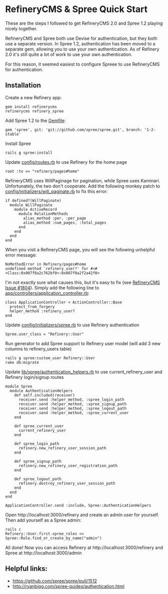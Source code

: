 # RefineryCMS & Spree Quick Start

These are the steps I followed to get RefineryCMS 2.0 and Spree 1.2 playing nicely together.

RefineryCMS and Spree both use Devise for authentication, but they both use a separate version. In Spree 1.2,
authentication has been moved to a separate gem, allowing you to use your own authentication. As of Refinery 2.0
it's still quite a lot of work to use your own authentication.

For this reason, it seemed easiest to configure Spreee to use RefineryCMS for authentication.

## Installation

Create a new Refinery app:

    gem install refinerycms
    refinerycms refinery_spree

Add Spree 1.2 to the [Gemfile](https://github.com/adrianmacneil/refinery_spree/blob/master/Gemfile):

    gem 'spree', git: 'git://github.com/spree/spree.git', branch: '1-2-stable'

Install Spree

    rails g spree:install

Update [config/routes.rb](https://github.com/adrianmacneil/refinery_spree/blob/master/config/routes.rb) to use Refinery for the home page

    root :to => "refinery/pages#home"

RefineryCMS uses WillPaginage for pagination, while Spree uses Kaminari. Unfortunately, the two don't cooperate.
Add the following monkey patch to [config/initializers/will_paginate.rb](https://github.com/adrianmacneil/refinery_spree/blob/master/config/initializers/will_paginate.rb)
to fix this error:

    if defined?(WillPaginate)
      module WillPaginate
        module ActiveRecord
          module RelationMethods
            alias_method :per, :per_page
            alias_method :num_pages, :total_pages
          end
        end 
      end
    end

When you visit a RefineryCMS page, you will see the following unhelpful error message:

    NoMethodError in Refinery/pages#home
    undefined method `refinery_user?' for #<#<Class:0x007f8a2c762bf0>:0x007f8a2f2a42f0>
    
I'm not exactly sure what causes this, but it's easy to fix (see [RefineryCMS Issue #1804](https://github.com/resolve/refinerycms/issues/1804)). Simply add the following line to [app/controllers/application_controller.rb](https://github.com/adrianmacneil/refinery_spree/blob/master/app/controllers/application_controller.rb):

    class ApplicationController < ActionController::Base
      protect_from_forgery
      helper_method :refinery_user?
    end

Update [config/initializers/spree.rb](https://github.com/adrianmacneil/refinery_spree/blob/master/config/initializers/spree.rb) to use Refinery authentication

    Spree.user_class = "Refinery::User"

Run generator to add Spree support to Refinery user model (will add 3 new columns to refinery_users table)

    rails g spree:custom_user Refinery::User
    rake db:migrate

Update [lib/spree/authentication_helpers.rb](https://github.com/adrianmacneil/refinery_spree/blob/master/lib/spree/authentication_helpers.rb) to use current_refinery_user and Refinery login/signup routes

    module Spree
      module AuthenticationHelpers
        def self.included(receiver)
          receiver.send :helper_method, :spree_login_path
          receiver.send :helper_method, :spree_signup_path
          receiver.send :helper_method, :spree_logout_path
          receiver.send :helper_method, :spree_current_user
        end
     
        def spree_current_user
          current_refinery_user
        end
     
        def spree_login_path
          refinery.new_refinery_user_session_path
        end
     
        def spree_signup_path
          refinery.new_refinery_user_registration_path
        end
     
        def spree_logout_path
          refinery.destroy_refinery_user_session_path
        end
      end
    end
     
    ApplicationController.send :include, Spree::AuthenticationHelpers

Open http://localhost:3000/refinery and create an admin user for yourself. Then add yourself as a Spree admin:

    rails c
    Refinery::User.first.spree_roles << Spree::Role.find_or_create_by_name("admin")

All done! Now you can access Refinery at http://localhost:3000/refinery and Spree at http://localhost:3000/admin

## Helpful links:

* https://github.com/spree/spree/pull/1512
* http://ryanbigg.com/spree-guides/authentication.html
